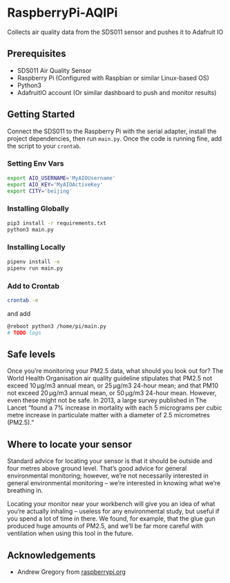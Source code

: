 # RaspberryPi-AQIPi

Collects air quality data from the SDS011 sensor and pushes it to Adafruit IO

## Prerequisites

- SDS011 Air Quality Sensor
- Raspberry Pi (Configured with Raspbian or similar Linux-based OS)
- Python3
- AdafruitIO account (Or similar dashboard to push and monitor results)

## Getting Started

Connect the SDS011 to the Raspberry Pi with the serial adapter, install the project dependencies, then run `main.py`.
Once the code is running fine, add the script to your `crontab`.

### Setting Env Vars

```sh
export AIO_USERNAME='MyAIOUsername'
export AIO_KEY='MyAIOActiveKey'
export CITY='beijing'
```

### Installing Globally

```sh
pip3 install -r requirements.txt
python3 main.py
```

### Installing Locally

```sh
pipenv install -e
pipenv run main.py
```

### Add to Crontab

```sh
crontab -e
```

and add

```sh
@reboot python3 /home/pi/main.py
# TODO logs
```

## Safe levels

Once you’re monitoring your PM2.5 data, what should you look out for? The World Health Organisation air quality guideline stipulates that PM2.5 not exceed 10 µg/m3 annual mean, or 25 µg/m3 24-hour mean; and that PM10 not exceed 20 µg/m3 annual mean, or 50 µg/m3 24-hour mean. However, even these might not be safe. In 2013, a large survey published in The Lancet “found a 7% increase in mortality with each 5 micrograms per cubic metre increase in particulate matter with a diameter of 2.5 micrometres (PM2.5).”

## Where to locate your sensor

Standard advice for locating your sensor is that it should be outside and four metres above ground level. That’s good advice for general environmental monitoring; however, we’re not necessarily interested in general environmental monitoring – we’re interested in knowing what we’re breathing in.

Locating your monitor near your workbench will give you an idea of what you’re actually inhaling – useless for any environmental study, but useful if you spend a lot of time in there. We found, for example, that the glue gun produced huge amounts of PM2.5, and we’ll be far more careful with ventilation when using this tool in the future.

## Acknowledgements

- Andrew Gregory from [raspberrypi.org](https://www.raspberrypi.org/blog/monitor-air-quality-with-a-raspberry-pi/)